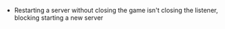 * Restarting a server without closing the game isn't closing the listener, blocking starting a new server
